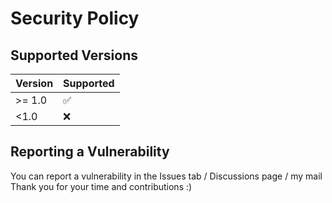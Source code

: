 # Security Policy

## Supported Versions

| Version | Supported          |
| ------- | ------------------ |
| >= 1.0  | :white_check_mark: |
| <1.0    | :x:                |


## Reporting a Vulnerability

You can report a vulnerability in the Issues tab / Discussions page / my mail
Thank you for your time and contributions :)

